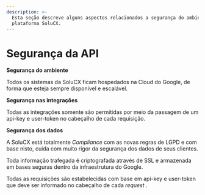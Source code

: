 ```yaml
---
description: >-
  Esta seção descreve alguns aspectos relacionados a segurança do ambiente  e da
  plataforma SoluCX.
---
```


# Segurança da API

**Segurança do ambiente**

Todos os sistemas da SoluCX ficam hospedados na Cloud do Google, de forma que esteja sempre disponível e escalável.

**Segurança nas integrações**

Todas as integrações somente são permitidas por meio da passagem de um api-key e user-token no cabeçalho de cada requisição.&#x20;

**Segurança dos dados**

A SoluCX está totalmente _Compliance_ com as novas regras de LGPD e com base nisto, cuida com muito rigor da segurança dos dados de seus clientes.

Toda informação trafegada é criptografada através de SSL e armazenada em bases seguras dentro da infraestrutura do Google.

Todas as requisições são estabelecidas com base em api-key e user-token que deve ser informado no cabeçalho de cada _request_ .
